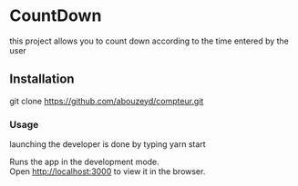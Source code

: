 # CountDown

this project allows you to count down according to the time entered by the user

##  Installation

git clone https://github.com/abouzeyd/compteur.git

### Usage

launching the developer is done by typing yarn start

Runs the app in the development mode.\
Open [http://localhost:3000](http://localhost:3000) to view it in the browser.
